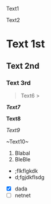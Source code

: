 Text1

Text2
# Text 1st

## Text 2nd ##

### Text 3rd

> Text6 >

***Text7***

**Text8**

*Text9*

~Text10~

1. Blabal
2. BleBle
* ;flkflgkdk
* d;fgjdkflsdg
- [x] dada
- [ ] netnet 
